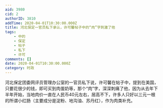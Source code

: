 ```yaml
---
aid: 3980
cid: 2
authorID: 3810
addTime: 2020-04-01T10:30:00.000Z
title: 河北保定一官员私下承认，许可馨帖子中的“肉”字刺激了他
tags:
    - 中的
    - 保定
    - 帖子
    - 私下
    - 许可
comments: []
date: 2020-04-01T10:30:00.000Z
category: 时政
---
```


河北保定团委网评员管理办公室的一官员私下说，许可馨在帖子中，提到在美国，只要花很少的钱，即可买到肉蛋奶等，那个“肉”字，深深刺痛了他，因为从去年下半年开始，当地肉价一直在人民币40元左右，居高不下，许多人只好以三元一根的所谓小红肠（主要成分是淀粉、地沟油、苏丹红），作为肉类补充。
